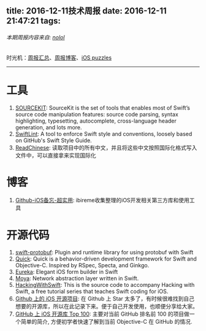 title: 2016-12-11技术周报
date: 2016-12-11 21:47:21
tags:
---

###### 本期周报内容来自: [nolol](https://github.com/nolol)

时光机：[周报汇总](https://github.com/BaiduHiDeviOS/iOS-Tech-Weekly)、[周报博客](http://baiduhidevios.github.io/)、[iOS puzzles](https://github.com/BaiduHiDeviOS/iOS-puzzles)

---

# 工具
1. [SOURCEKIT](http://www.jpsim.com/uncovering-sourcekit/): SourceKit is the set of tools that enables most of Swift’s source code manipulation features: source code parsing, syntax highlighting, typesetting, autocomplete, cross-language header generation, and lots more.
2. [SwiftLint](https://github.com/realm/SwiftLint): A tool to enforce Swift style and conventions, loosely based on GitHub's Swift Style Guide.
3. [ReadChinese](https://github.com/ashen-zhao/ReadChinese): 读取项目中的所有中文，并且将这些中文按照国际化格式写入文件中，可以直接拿来实现国际化

# 博客
1. [Github-iOS备忘-超实用](http://github.ibireme.com/github/list/ios/): ibireme收集整理的iOS开发相关第三方库和使用工具

# 开源代码
1. [swift-protobuf](https://github.com/apple/swift-protobuf): Plugin and runtime library for using protobuf with Swift
2. [Quick](https://github.com/Quick/Quick): Quick is a behavior-driven development framework for Swift and Objective-C. Inspired by RSpec, Specta, and Ginkgo.
3. [Eureka](https://github.com/xmartlabs/Eureka): Elegant iOS form builder in Swift
4. [Moya](https://github.com/Moya/Moya): Network abstraction layer written in Swift.
5. [HackingWithSwift](https://github.com/twostraws/HackingWithSwift): This is the source code to accompany Hacking with Swift, a free tutorial series that teaches Swift coding for iOS.
6. [Github 上的 iOS 开源项目](http://ios.jobbole.com/84684/?utm_source=blog.jobbole.com&utm_medium=relatedPosts): 在 Github 上 Star 太多了，有时候很难找到自己想要的开源库，所以在此记录下来。便于自己开发使用，也顺便分享给大家。
7. [GitHub 上 iOS 开源库 Top 100](http://ios.jobbole.com/84388/): 主要对当前 GitHub 排名前 100 的项目做一个简单的简介, 方便初学者快速了解到当前 Objective-C 在 GitHub 的情况.